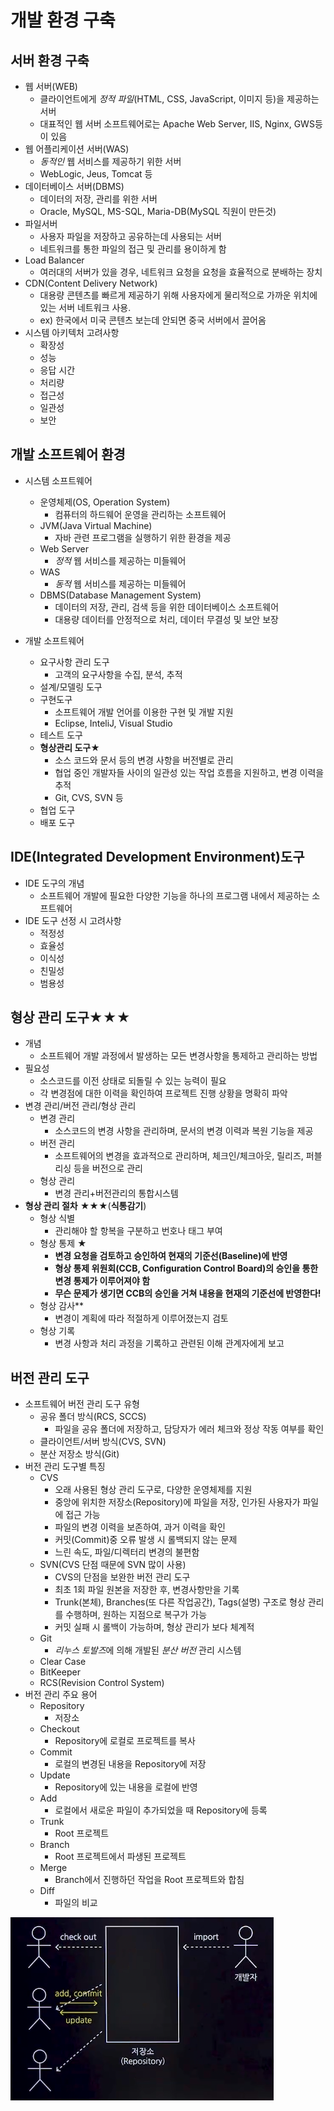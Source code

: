 # 개발 환경 구축
## 서버 환경 구축
- 웹 서버(WEB)
  - 클라이언트에게 *정적 파일*(HTML, CSS, JavaScript, 이미지 등)을 제공하는 서버
  - 대표적인 웹 서버 소프트웨어로는 Apache Web Server, IIS, Nginx, GWS등이 있음
- 웹 어플리케이션 서버(WAS)
  - *동적인* 웹 서비스를 제공하기 위한 서버
  - WebLogic, Jeus, Tomcat 등
- 데이터베이스 서버(DBMS)
  - 데이터의 저장, 관리를 위한 서버
  - Oracle, MySQL, MS-SQL, Maria-DB(MySQL 직원이 만든것)
- 파일서버
  - 사용자 파일을 저장하고 공유하는데 사용되는 서버
  - 네트워크를 통한 파일의 접근 및 관리를 용이하게 함
- Load Balancer
  - 여러대의 서버가 있을 경우, 네트워크 요청을 요청을 효율적으로 분배하는 장치
- CDN(Content Delivery Network)
  - 대용량 콘텐츠를 빠르게 제공하기 위해 사용자에게 물리적으로 가까운 위치에 있는 서버 네트워크 사용.
  - ex) 한국에서 미국 콘텐츠 보는데 안되면 중국 서버에서 끌어옴
- 시스템 아키텍처 고려사항
  - 확장성
  - 성능
  - 응답 시간
  - 처리량
  - 접근성
  - 일관성
  - 보안

## 개발 소프트웨어 환경
- 시스템 소프트웨어
  - 운영체제(OS, Operation System)
    - 컴퓨터의 하드웨어 운영을 관리하는 소프트웨어
  - JVM(Java Virtual Machine)
    - 자바 관련 프로그램을 실행하기 위한 환경을 제공
  - Web Server
    - *정적* 웹 서비스를 제공하는 미들웨어
  - WAS
    - *동적* 웹 서비스를 제공하는 미들웨어
  - DBMS(Database Management System)
    - 데이터의 저장, 관리, 검색 등을 위한 데이터베이스 소프트웨어
    - 대용량 데이터를 안정적으로 처리, 데이터 무결성 및 보안 보장
 
- 개발 소프트웨어
  - 요구사항 관리 도구
    - 고객의 요구사항을 수집, 분석, 추적
  - 설계/모델링 도구
  - 구현도구
    - 소프트웨어 개발 언어를 이용한 구현 및 개발 지원
    - Eclipse, InteliJ, Visual Studio
  - 테스트 도구
  - **형상관리 도구**★
    - 소스 코드와 문서 등의 변경 사항을 버전별로 관리
    - 협업 중인 개발자들 사이의 일관성 있는 작업 흐름을 지원하고, 변경 이력을 추적
    - Git, CVS, SVN 등 
  - 협업 도구
  - 배포 도구

## IDE(Integrated Development Environment)도구
- IDE 도구의 개념
  - 소프트웨어 개발에 필요한 다양한 기능을 하나의 프로그램 내에서 제공하는 소프트웨어
- IDE 도구 선정 시 고려사항
  - 적정성
  - 효율성
  - 이식성
  - 친밀성
  - 범용성

## 형상 관리 도구★★★
- 개념
  - 소프트웨어 개발 과정에서 발생하는 모든 변경사항을 통제하고 관리하는 방법
- 필요성
  - 소스코드를 이전 상태로 되돌릴 수 있는 능력이 필요
  - 각 변경점에 대한 이력을 확인하여 프로젝트 진행 상황을 명확히 파악
- 변경 관리/버전 관리/형상 관리
  - 변경 관리
    - 소스코드의 변경 사항을 관리하며, 문서의 변경 이력과 복원 기능을 제공
  - 버전 관리
    - 소프트웨어의 변경을 효과적으로 관리하며, 체크인/체크아웃, 릴리즈, 퍼블리싱 등을 버전으로 관리
  - 형상 관리
    - 변경 관리+버전관리의 통합시스템
- **형상 관리 절차** ★★★(**식통감기**)
  - 형상 식별
    - 관리해야 할 항복을 구분하고 번호나 태그 부여
  - 형상 통제 ★
    - **변경 요청을 검토하고 승인하여 현재의 기준선(Baseline)에 반영**
    - **형상 통제 위원회(CCB, Configuration Control Board)의 승인을 통한 변경 통제가 이루어져야 함**
    - **무슨 문제가 생기면 CCB의 승인을 거쳐 내용을 현재의 기준선에 반영한다!**
  - 형상 감사**
    - 변경이 계획에 따라 적절하게 이루어졌는지 검토
  - 형상 기록
    - 변경 사항과 처리 과정을 기록하고 관련된 이해 관계자에게 보고

## 버전 관리 도구
- 소프트웨어 버전 관리 도구 유형
  - 공유 폴더 방식(RCS, SCCS)
    - 파일을 공유 폴더에 저장하고, 담당자가 에러 체크와 정상 작동 여부를 확인
  - 클라이언트/서버 방식(CVS, SVN)
  - 분산 저장소 방식(Git)
- 버전 관리 도구별 특징
  - CVS
    - 오래 사용된 형상 관리 도구로, 다양한 운영체제를 지원
    - 중앙에 위치한 저장소(Repository)에 파일을 저장, 인가된 사용자가 파일에 접근 가능
    - 파일의 변경 이력을 보존하여, 과거 이력을 확인
    - 커밋(Commit)중 오류 발생 시 롤백되지 않는 문제
    - 느린 속도, 파일/디렉터리 변경의 불편함
  - SVN(CVS 단점 때문에 SVN 많이 사용)
    - CVS의 단점을 보완한 버전 관리 도구
    - 최초 1회 파일 원본을 저장한 후, 변경사항만을 기록
    - Trunk(본체), Branches(또 다른 작업공간), Tags(설명) 구조로 형상 관리를 수행하며, 원하는 지점으로 복구가 가능
    - 커밋 실패 시 롤백이 가능하며, 형상 관리가 보다 체계적
  - Git
    - *리누스 토발즈*에 의해 개발된 *분산 버전* 관리 시스템
  - Clear Case
  - BitKeeper
  - RCS(Revision Control System)
- 버전 관리 주요 용어
  - Repository
    - 저장소
  - Checkout 
    - Repository에 로컬로 프로젝트를 복사
  - Commit
    - 로컬의 변경된 내용을 Repository에 저장
  - Update
    - Repository에 있는 내용을 로컬에 반영
  - Add
    - 로컬에서 새로운 파일이 추가되었을 때 Repository에 등록
  - Trunk
    - Root 프로젝트
  - Branch
    - Root 프로젝트에서 파생된 프로젝트
  - Merge
    - Branch에서 진행하던 작업을 Root 프로젝트와 합침
  - Diff
    - 파일의 비교

![Alt text](Img\형상관리.png)